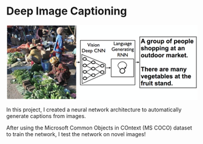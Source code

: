 # Deep Image Captioning

![alt text](https://github.com/Nazanin1369/deepImageCaption/blob/master/images/i1.png "Image Captioning Model")

In this project, I created a neural network architecture to automatically generate captions from images.

After using the Microsoft Common Objects in COntext (MS COCO) dataset to train the network, I test the network on novel images!
